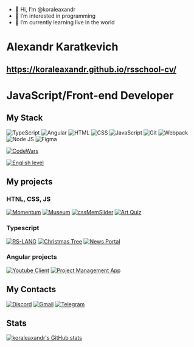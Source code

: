 - 👋 Hi, I’m @koraleaxandr
- 👀 I’m interested in programming
- 🌱 I’m currently learning live in the world
# Alexandr Karatkevich
  
## <https://koraleaxandr.github.io/rsschool-cv/>
# JavaScript/Front-end Developer

## My Stack
![TypeScript](https://img.shields.io/badge/Type_Script-blue?style=flat-square-endpoint&logo=typescript&labelColor=F3F3F3&logoColor=blue)
![Angular](https://img.shields.io/badge/Angular-D83A56?style=flat-square-endpoint&logo=angular&labelColor=F3F3F3&logoColor=D83A56)
![HTML](https://img.shields.io/badge/HTML-D83A56?style=flat-square-endpoint&logo=html5&labelColor=F3F3F3) ![CSS](https://img.shields.io/badge/CSS-6E85B2?style=flat-square-endpoint&logo=css3) ![JavaScript](https://img.shields.io/badge/JavaScript-5089C6?style=flat-square-endpoint&logo=javascript&logoColor=)
  ![Git](https://img.shields.io/badge/Git-6E85B2?style=flat-square-endpoint&logo=git&logoColor=) ![Webpack](https://img.shields.io/badge/Webpack-blue?style=flat-square-endpoint&logo=webpack&labelColor=F3F3F3&logoColor=blue) ![Node JS](https://img.shields.io/badge/Node_JS-EADEDE?style=flat-square-endpoint&logo=nodedotjs&logoColor=) ![Figma](https://img.shields.io/badge/Figma-892CDC?style=flat-square-endpoint&logo=figma&logoColor=892CDC&labelColor=EADEDE)

[![CodeWars](https://www.codewars.com/users/koraleaxandr/badges/large)
](https://www.codewars.com/users/koraleaxandr)

[![English level](https://img.shields.io/badge/English-B1-2D46B9?style=flat-square-endpoint&labelColor=EADEDE&logoColor=2D46B9)]()

## My projects
### HTNL, CSS, JS
[![Momentum](https://img.shields.io/badge/Momentum-3F3351?style=flat-square-endpoint&logo=github&logoColor=3F3351&labelColor=F3F3F3)](https://rolling-scopes-school.github.io/koraleaxandr-JSFE2021Q3/momentum/) 
[![Museum](https://img.shields.io/badge/Museum-3F3351?style=flat-square-endpoint&logo=github&logoColor=3F3351&labelColor=F3F3F3)](https://rolling-scopes-school.github.io/koraleaxandr-JSFE2021Q3/museum/)
[![cssMemSlider](https://img.shields.io/badge/cssMemSlider-3F3351?style=flat-square-endpoint&logo=github&logoColor=3F3351&labelColor=F3F3F3)](https://koraleaxandr.github.io/cssMemSlider/cssMemSlider)
[![Art Quiz](https://img.shields.io/badge/Art_Quiz-3F3351?style=flat-square-endpoint&logo=github&logoColor=3F3351&labelColor=F3F3F3)](https://rolling-scopes-school.github.io/koraleaxandr-JSFE2021Q3/art-quiz/)
### Typescript
[![RS-LANG](https://img.shields.io/badge/RS_LANG-green?style=flat-square-endpoint&logo=github&logoColor=3F3351&labelColor=F3F3F3)](https://ihar-dev.github.io/rslang/app/)
[![Christmas Tree](https://img.shields.io/badge/Christmas_Tree-266e31?style=flat-square-endpoint&logo=github&logoColor=3F3351&labelColor=F3F3F3)](https://rolling-scopes-school.github.io/koraleaxandr-JSFE2021Q3/christmas-task/dist/)
[![News Portal](https://img.shields.io/badge/News_Portal-3F3351?style=flat-square-endpoint&logo=github&logoColor=3F3351&labelColor=F3F3F3)](https://rolling-scopes-school.github.io/koraleaxandr-JSFE2021Q3/migration-to-TypeScript/dist)   
 ### Angular projects
[![Youtube Client](https://img.shields.io/badge/Youtube%20Client-blue?style=flat-square-endpoint&logo=youtube&logoColor=2f80ed&labelColor=fff)](https://koraleaxandr.github.io/youtube-client)
[![Project Management App](https://img.shields.io/badge/Project_Management-7b1fa2?style=flat-square-endpoint&logo=github&logoColor=7b1fa2&labelColor=fff)](https://project-management-app-group14.netlify.app/)

## My Contacts
[![Discord](https://img.shields.io/badge/Discord-%40koraleaxandr%232545-blue?style=flat-square-endpoint&logo=discord&logoColor=blue&labelColor=EEEEEE)](https://discord.com/) [![Gmail](https://img.shields.io/badge/Gmail-koraleaxandr-red?style=flat-square-endpoint&logo=gmail&logoColor=red&labelColor=FFFFFF)](mailto:koraleaxandr@gmail.com) [![Telegram](https://img.shields.io/badge/Telegram-%40koraleaxandr-blue?style=flat-square-endpoint&logo=telegram&logoColor=blue&labelColor=EEEEEE)](https://t.me/koraleaxandr/)

## Stats
[![koraleaxandr's GitHub stats](https://github-readme-stats.vercel.app/api?username=koraleaxandr&hide=stars,issues,contribs&show_icons=true&theme=dark)](https://github.com/koraleaxandr/github-readme-stats)
